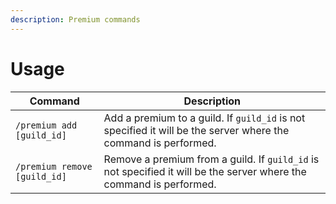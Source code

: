 ```yaml
---
description: Premium commands
---
```


# Usage

| Command                      | Description                                                                                                         |
| ---------------------------- | ------------------------------------------------------------------------------------------------------------------- |
| `/premium add [guild_id]`    | Add a premium to a guild. If `guild_id` is not specified it will be the server where the command is performed.      |
| `/premium remove [guild_id]` | Remove a premium from a guild. If `guild_id` is not specified it will be the server where the command is performed. |
